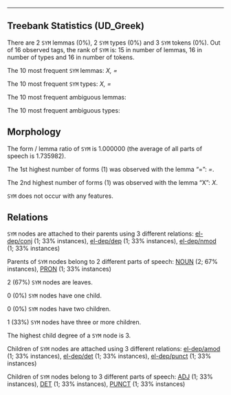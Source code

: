 

--------------------------------------------------------------------------------

## Treebank Statistics (UD_Greek)

There are 2 `SYM` lemmas (0%), 2 `SYM` types (0%) and 3 `SYM` tokens (0%).
Out of 16 observed tags, the rank of `SYM` is: 15 in number of lemmas, 16 in number of types and 16 in number of tokens.

The 10 most frequent `SYM` lemmas: <em>Χ, =</em>

The 10 most frequent `SYM` types:  <em>Χ, =</em>

The 10 most frequent ambiguous lemmas: 

The 10 most frequent ambiguous types:  



## Morphology

The form / lemma ratio of `SYM` is 1.000000 (the average of all parts of speech is 1.735982).

The 1st highest number of forms (1) was observed with the lemma “=”: <em>=</em>.

The 2nd highest number of forms (1) was observed with the lemma “Χ”: <em>Χ</em>.

`SYM` does not occur with any features.


## Relations

`SYM` nodes are attached to their parents using 3 different relations: [el-dep/conj]() (1; 33% instances), [el-dep/dep]() (1; 33% instances), [el-dep/nmod]() (1; 33% instances)

Parents of `SYM` nodes belong to 2 different parts of speech: [NOUN]() (2; 67% instances), [PRON]() (1; 33% instances)

2 (67%) `SYM` nodes are leaves.

0 (0%) `SYM` nodes have one child.

0 (0%) `SYM` nodes have two children.

1 (33%) `SYM` nodes have three or more children.

The highest child degree of a `SYM` node is 3.

Children of `SYM` nodes are attached using 3 different relations: [el-dep/amod]() (1; 33% instances), [el-dep/det]() (1; 33% instances), [el-dep/punct]() (1; 33% instances)

Children of `SYM` nodes belong to 3 different parts of speech: [ADJ]() (1; 33% instances), [DET]() (1; 33% instances), [PUNCT]() (1; 33% instances)

